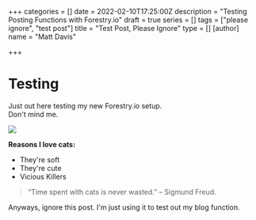 +++
categories = []
date = 2022-02-10T17:25:00Z
description = "Testing Posting Functions with Forestry.io"
draft = true
series = []
tags = ["please ignore", "test post"]
title = "Test Post, Please Ignore"
type = []
[author]
name = "Matt Davis"

+++
# Testing

Just out here testing my new Forestry.io setup.   
Don't mind me.   
  
![](/uploads/_111434467_gettyimages-1143489763.jpg)

**Reasons I love cats:**

* They're soft
* They're cute
* Vicious Killers

> “Time spent with cats is never wasted.” – Sigmund Freud.

Anyways, ignore this post. I'm just using it to test out my blog function.